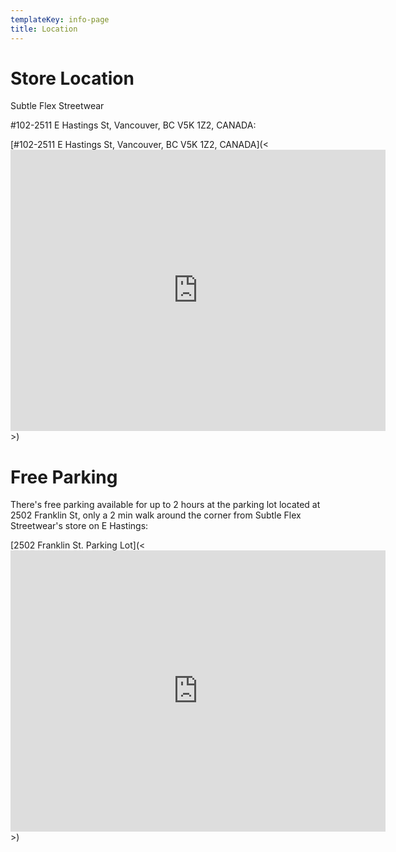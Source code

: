 ```yaml
---
templateKey: info-page
title: Location
---
```

# Store Location

Subtle Flex Streetwear

\#102-2511 E Hastings St, Vancouver, BC V5K 1Z2, CANADA:

[\#102-2511 E Hastings St, Vancouver, BC V5K 1Z2, CANADA](<<iframe src="https://www.google.com/maps/embed?pb=!1m18!1m12!1m3!1d1301.3710206907574!2d-123.05511145273357!3d49.28128499586419!2m3!1f0!2f0!3f0!3m2!1i1024!2i768!4f13.1!3m3!1m2!1s0x5486712204d10c1f%3A0x4e346f2e9f55c962!2s2511%20E%20Hastings%20St%20%23102%2C%20Vancouver%2C%20BC%20V5K%201Z2!5e0!3m2!1sen!2sca!4v1629402854259!5m2!1sen!2sca" width="600" height="450" style="border:0;" allowfullscreen="" loading="lazy"></iframe>>)

# Free Parking

There's free parking available for up to 2 hours at the parking lot located at 2502 Franklin St, only a 2 min walk around the corner from Subtle Flex Streetwear's store on E Hastings:

[2502 Franklin St. Parking Lot](<<iframe src="https://www.google.com/maps/embed?pb=!1m18!1m12!1m3!1d1301.357971121225!2d-123.05434720812893!3d49.281779500048714!2m3!1f0!2f0!3f0!3m2!1i1024!2i768!4f13.1!3m3!1m2!1s0x54867121ef7ad11f%3A0x875476d10fa33ffe!2s2502%20Franklin%20St%2C%20Vancouver%2C%20BC%20V5K%201X5!5e0!3m2!1sen!2sca!4v1629402978122!5m2!1sen!2sca" width="600" height="450" style="border:0;" allowfullscreen="" loading="lazy"></iframe>>)